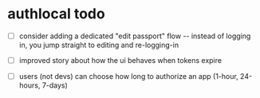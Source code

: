 
# authlocal todo
- [ ] consider adding a dedicated "edit passport" flow -- instead of logging in, you jump straight to editing and re-logging-in
- [ ] improved story about how the ui behaves when tokens expire
- [ ] users (not devs) can choose how long to authorize an app (1-hour, 24-hours, 7-days)

